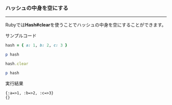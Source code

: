 ### ハッシュの中身を空にする

---

Rubyでは**Hash#clear**を使うことでハッシュの中身を空にすることができます。


サンプルコード
```ruby
hash = { a: 1, b: 2, c: 3 }

p hash

hash.clear

p hash
```

実行結果
```
{:a=>1, :b=>2, :c=>3}
{}
```
